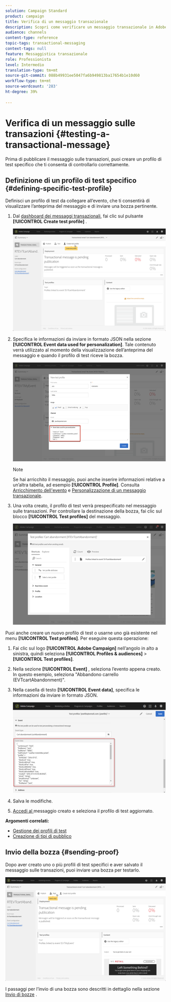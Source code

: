 ```yaml
---
solution: Campaign Standard
product: campaign
title: Verifica di un messaggio transazionale
description: Scopri come verificare un messaggio transazionale in Adobe Campaign.
audience: channels
content-type: reference
topic-tags: transactional-messaging
context-tags: null
feature: Messaggistica transazionale
role: Professionista
level: Intermedio
translation-type: tm+mt
source-git-commit: 088b49931ee5047fa6b949813ba17654b1e10d60
workflow-type: tm+mt
source-wordcount: '283'
ht-degree: 39%

---
```



# Verifica di un messaggio sulle transazioni {#testing-a-transactional-message}

Prima di pubblicare il messaggio sulle transazioni, puoi creare un profilo di test specifico che ti consenta di controllarlo correttamente.

## Definizione di un profilo di test specifico {#defining-specific-test-profile}

Definisci un profilo di test da collegare all’evento, che ti consentirà di visualizzare l’anteprima del messaggio e di inviare una bozza pertinente.

1. Dal [dashboard dei messaggi transazionali](../../channels/using/editing-transactional-message.md#accessing-transactional-messages), fai clic sul pulsante **[!UICONTROL Create test profile]** .

   ![](assets/message-center_test-profile.png)

1. Specifica le informazioni da inviare in formato JSON nella sezione **[!UICONTROL Event data used for personalization]**. Tale contenuto verrà utilizzato al momento della visualizzazione dell’anteprima del messaggio e quando il profilo di test riceve la bozza.

   ![](assets/message-center_event-data.png)

   >[!NOTE]
   >
   >Se hai arricchito il messaggio, puoi anche inserire informazioni relative a un’altra tabella, ad esempio **[!UICONTROL Profile]**. Consulta [Arricchimento dell&#39;evento](../../channels/using/configuring-transactional-event.md#enriching-the-transactional-message-content) e [Personalizzazione di un messaggio transazionale](../../channels/using/editing-transactional-message.md#personalizing-a-transactional-message).

1. Una volta creato, il profilo di test verrà prespecificato nel messaggio sulle transazioni. Per controllare la destinazione della bozza, fai clic sul blocco **[!UICONTROL Test profiles]** del messaggio.

   ![](assets/message-center_5.png)

Puoi anche creare un nuovo profilo di test o usarne uno già esistente nel menu **[!UICONTROL Test profiles]**. Per eseguire questa operazione:

1. Fai clic sul logo **[!UICONTROL Adobe Campaign]** nell’angolo in alto a sinistra, quindi seleziona **[!UICONTROL Profiles & audiences]** > **[!UICONTROL Test profiles]**.
1. Nella sezione **[!UICONTROL Event]** , seleziona l’evento appena creato. In questo esempio, seleziona &quot;Abbandono carrello (EVTcartAbandonment)&quot;.
1. Nella casella di testo **[!UICONTROL Event data]**, specifica le informazioni da inviare in formato JSON.

   ![](assets/message-center_3.png)

1. Salva le modifiche.
1. [Accedi al ](../../channels/using/editing-transactional-message.md#accessing-transactional-messages) messaggio creato e seleziona il profilo di test aggiornato.

**Argomenti correlati:**

* [Gestione dei profili di test](../../audiences/using/managing-test-profiles.md)
* [Creazione di tipi di pubblico](../../audiences/using/creating-audiences.md)

## Invio della bozza {#sending-proof}

Dopo aver creato uno o più profili di test specifici e aver salvato il messaggio sulle transazioni, puoi inviare una bozza per testarlo.

![](assets/message-center_10.png)

I passaggi per l’invio di una bozza sono descritti in dettaglio nella sezione [Invio di bozze](../../sending/using/sending-proofs.md) .

